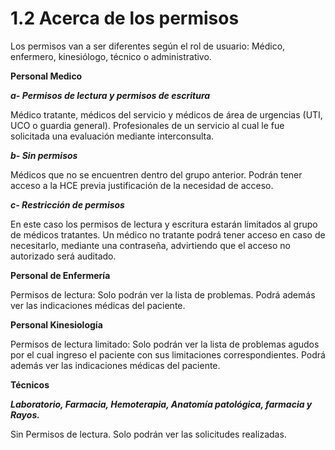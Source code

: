 # 1.2 Acerca de los permisos

Los permisos van a ser diferentes según el rol de usuario: Médico, enfermero, kinesiólogo, técnico o administrativo.

**Personal Medico**

_**a- Permisos de lectura y permisos de escritura**_

Médico tratante, médicos del servicio y médicos de área de urgencias (UTI, UCO o guardia general). Profesionales de un servicio al cual le fue solicitada una evaluación mediante interconsulta.

&#x20;

_**b- Sin permisos**_

Médicos que no se encuentren dentro del grupo anterior. Podrán tener acceso a la HCE previa justificación de la necesidad de acceso.

_**c- Restricción de permisos**_

En este caso los permisos de lectura y escritura estarán limitados al grupo de médicos tratantes. Un médico no tratante podrá tener acceso en caso de necesitarlo, mediante una contraseña, advirtiendo que el acceso no autorizado será auditado.

**Personal de Enfermería**

Permisos de lectura: Solo podrán ver la lista de problemas. Podrá además ver las indicaciones médicas del paciente.

**Personal Kinesiología**

Permisos de lectura limitado: Solo podrán ver la lista de problemas agudos por el cual ingreso el paciente con sus limitaciones correspondientes. Podrá además ver las indicaciones médicas del paciente.

**Técnicos**

_**Laboratorio, Farmacia, Hemoterapia, Anatomía patológica, farmacia y Rayos.**_

Sin Permisos de lectura. Solo podrán ver las solicitudes realizadas.
